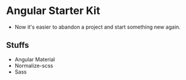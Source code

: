 # Angular Starter Kit
- Now it's easier to abandon a project and start something new again.

## Stuffs
- Angular Material
- Normalize-scss
- Sass
